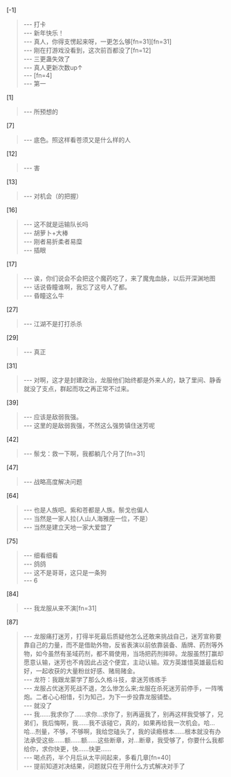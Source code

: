 
[-1] 
>--- 打卡<br>
>--- 新年快乐！<br>
>--- 真人，你得支愣起来呀，一更怎么够[fn=31][fn=31]<br>
>--- 刚在打游戏没看到，这次前百都没了[fn=12]<br>
>--- 三更蛊失效了<br>
>--- 真人更新次数up↑<br>
>--- [fn=4]<br>
>--- 第一<br>

[1] 
>--- 所预想的<br>

[7] 
>--- 底色。照这样看苍须又是什么样的人<br>

[12] 
>--- 害<br>

[13] 
>--- 对机会（的把握）<br>

[16] 
>--- 这不就是运输队长吗<br>
>--- 胡萝卜+大棒<br>
>--- 刚者易折柔者易糜<br>
>--- 插眼<br>

[17] 
>--- 诶，你们说会不会把这个魔药吃了，来了魔鬼血脉，以后开深渊地图<br>
>--- 话说昏瞳谁啊，我忘了这号人了都。<br>
>--- 昏瞳这么牛<br>

[27] 
>--- 江湖不是打打杀杀<br>

[29] 
>--- 真正<br>

[31] 
>--- 对啊，这才是封建政治，龙服他们始终都是外来人的，缺了里间、静香就没了支点，群起而攻之再正常不过来。<br>

[39] 
>--- 应该是敌弱我强。<br>
>--- 这里的是敌弱我强，不然这么强势镇住迷芳呢<br>

[42] 
>--- 鬃戈：救一下啊，我都躺几个月了[fn=31]<br>

[47] 
>--- 战略高度解决问题<br>

[64] 
>--- 也是人族吧。紫和苍都是人族。鬃戈也偏人<br>
>--- 当然是一家人拉{人山人海雅座一位，不是）<br>
>--- 当然是建立天地一家大爱盟了<br>

[75] 
>--- 细看细看<br>
>--- 鸽鸽<br>
>--- 这不是哥哥，这只是一条狗<br>
>--- 6<br>

[84] 
>--- 我龙服从来不演[fn=31]<br>

[87] 
>--- 龙服痛打迷芳，打得半死最后质疑他怎么还敢来挑战自己，迷芳宣称要靠自己的力量，而不是借助外物，反省表演以前依靠装备、盾牌、药剂等外物，如今虽然有圣域药剂，都不屑使用，当场把药剂摔碎。龙服虽然打赢却愿意认输，迷芳也不肯因此占这个便宜，主动认输。双方英雄惜英雄最后和好，一起收获的大量粉丝好感、赌局赌金。<br>
>--- 龙符：我跟龙蒙学了那么久格斗技，拿迷芳练练手<br>
>--- 龙服占优迷芳死战不退，怎么惨怎么来;龙服在杀死迷芳前停手，一阵嘴炮。二者心心相惜，引为知己，为下一步投靠龙服铺垫。<br>
>--- 就没了<br>
>--- 我……我求你了……求你…求你了，别再逼我了，别再这样我受够了，兄弟们，我后悔啊，我……我不该碰它，真的，如果再给我一次机会。哈…哈…剂量，不够，不够啊，我给您磕头了，我的读瘾根本……根本就没有办法承受这些……额……额……这些断章，对…断章，我受够了，你要什么我都给你，求你快更，快……快更……<br>
>--- 喝点药，半个月后从太平间起来，多看几章[fn=40]<br>
>--- 提前知道对决结果，问题就只在于用什么方式解决对手了<br>

